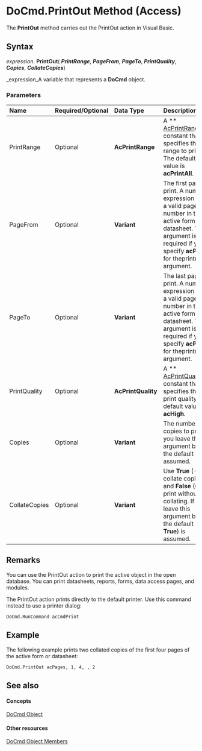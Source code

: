 
# DoCmd.PrintOut Method (Access)

The  **PrintOut** method carries out the PrintOut action in Visual Basic.


## Syntax

 _expression_. **PrintOut**( **_PrintRange_**,  **_PageFrom_**,  **_PageTo_**,  **_PrintQuality_**,  **_Copies_**,  **_CollateCopies_**)

 _expression_A variable that represents a  **DoCmd** object.


### Parameters



|**Name**|**Required/Optional**|**Data Type**|**Description**|
|:-----|:-----|:-----|:-----|
|PrintRange|Optional| **AcPrintRange**|A  ** [AcPrintRange](78d5a3d5-a94d-fb8c-45dd-5ba757576194.md)** constant that specifies the range to print. The default value is **acPrintAll**.|
|PageFrom|Optional| **Variant**|The first page to print. A numeric expression that's a valid page number in the active form or datasheet. This argument is required if you specify  **acPages** for theprintrange argument.|
|PageTo|Optional| **Variant**|The last page to print. A numeric expression that's a valid page number in the active form or datasheet. This argument is required if you specify  **acPages** for theprintrange argument.|
|PrintQuality|Optional| **AcPrintQuality**|A  ** [AcPrintQuality](5a4636c4-7034-34a8-3c75-7cd059b8f10a.md)** constant that specifies the print quality. the default value is **acHigh**.|
|Copies|Optional| **Variant**|The number of copies to print. If you leave this argument blank, the default (1) is assumed.|
|CollateCopies|Optional| **Variant**|Use  **True** (-1) to collate copies and **False** (0) to print without collating. If you leave this argument blank, the default ( **True**) is assumed.|

## Remarks

You can use the PrintOut action to print the active object in the open database. You can print datasheets, reports, forms, data access pages, and modules.

The PrintOut action prints directly to the default printer.  Use this command instead to use a printer dialog:

```
DoCmd.RunCommand acCmdPrint
```

## Example

The following example prints two collated copies of the first four pages of the active form or datasheet:


```
DoCmd.PrintOut acPages, 1, 4, , 2
```


## See also


#### Concepts


 [DoCmd Object](3ce44cca-9979-0a1e-9787-079a52ce528f.md)
#### Other resources


 [DoCmd Object Members](3e7ade9e-86e4-0751-188b-5d31c9101651.md)
